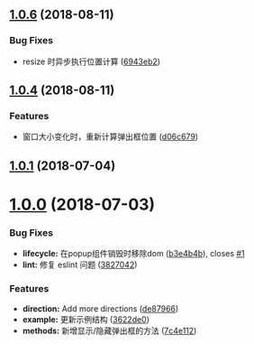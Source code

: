 <a name="1.0.6"></a>
## [1.0.6](https://github.com/xunleif2e/vue-popup/compare/v1.0.5...v1.0.6) (2018-08-11)


### Bug Fixes

* resize 时异步执行位置计算 ([6943eb2](https://github.com/xunleif2e/vue-popup/commit/6943eb2))



<a name="1.0.4"></a>
## [1.0.4](https://github.com/xunleif2e/vue-popup/compare/v1.0.3...v1.0.4) (2018-08-11)


### Features

* 窗口大小变化时，重新计算弹出框位置 ([d06c679](https://github.com/xunleif2e/vue-popup/commit/d06c679))



<a name="1.0.1"></a>
## [1.0.1](https://github.com/xunleif2e/vue-popup/compare/v1.0.0...v1.0.1) (2018-07-04)



<a name="1.0.0"></a>
# [1.0.0](https://github.com/xunleif2e/vue-popup/compare/0.3.5...1.0.0) (2018-07-03)


### Bug Fixes

* **lifecycle:** 在popup组件销毁时移除dom ([b3e4b4b](https://github.com/xunleif2e/vue-popup/commit/b3e4b4b)), closes [#1](https://github.com/xunleif2e/vue-popup/issues/1)
* **lint:** 修复 eslint 问题 ([3827042](https://github.com/xunleif2e/vue-popup/commit/3827042))


### Features

* **direction:** Add more directions ([de87966](https://github.com/xunleif2e/vue-popup/commit/de87966))
* **example:** 更新示例结构 ([3622de0](https://github.com/xunleif2e/vue-popup/commit/3622de0))
* **methods:** 新增显示/隐藏弹出框的方法 ([7c4e112](https://github.com/xunleif2e/vue-popup/commit/7c4e112))



